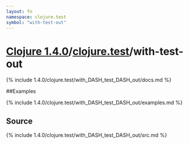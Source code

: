 ```yaml
---
layout: fn
namespace: clojure.test
symbol: "with-test-out"
---
```


# [Clojure 1.4.0](../../)/[clojure.test](../)/with-test-out

{% include 1.4.0/clojure.test/with_DASH_test_DASH_out/docs.md %}

##Examples

{% include 1.4.0/clojure.test/with_DASH_test_DASH_out/examples.md %}
## Source
{% include 1.4.0/clojure.test/with_DASH_test_DASH_out/src.md %}

